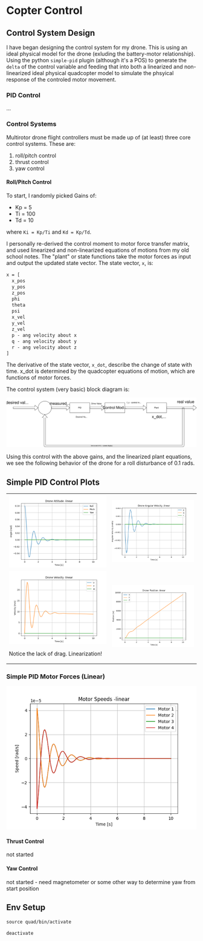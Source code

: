 # Copter Control

## Control System Design

I have began designing the control system for my drone. This is using an ideal physical model for the drone (exluding the battery-motor relationship). Using the python `simple-pid` plugin (although it's a POS) to generate the `delta` of the control variable and feeding that into both a linearized and non-linearized ideal physical quadcopter model to simulate the phsyical response of the controled motor movement. 

### PID Control

...

### Control Systems

Multirotor drone flight controllers must be made up of (at least) three core control systems. These are:

1. roll/pitch control
2. thrust control
3. yaw control

#### Roll/Pitch Control

To start, I randomly picked Gains of:

- Kp = 5
- Ti = 100
- Td = 10

where `Ki = Kp/Ti` and `Kd = Kp/Td`.

I personally re-derived the control moment to motor force transfer matrix, and used linearized and non-linearized equations of motions from my old school notes. The "plant" or state functions take the motor forces as input and output the updated state vector. The state vector, `x`, is:

```
x = [
  x_pos
  y_pos
  z_pos
  phi
  theta
  psi
  x_vel
  y_vel
  z_vel
  p - ang velocity about x
  q - ang velocity about y
  r - ang velocity about z
]
```

The derivative of the state vector, `x_dot`, describe the change of state with time. x_dot is determined by the quadcopter equations of motion, which are functions of motor forces. 

The control system (very basic) block diagram is:

![Control Block Diagram](./diagrams/pitchroll-current-control.svg)

Using this control with the above gains, and the linearized plant equations, we see the following behavior of the drone for a roll disturbance of 0.1 rads.

## Simple PID Control Plots

<table>
  <tr>
    <td>
      <img src="./plots/simple-pid-attitude-linear.png" alt="simple-pid-attitude-linear" width="400">
    </td>
    <td>
      <img src="./plots/simple-pid-angular-velocity-linear.png" alt="simple-pid-angular-velocity-linear" width="400">
    </td>
  </tr>
  <tr>
    <td>
      <img src="./plots/simple-pid-velocity-linear.png" alt="simple-pid-velocity-linear" width="400">
      <p>Notice the lack of drag. Linearization!</p>
    </td>
    <td>
      <img src="./plots/simple-pid-position-linear.png" alt="simple-pid-position-linear" width="400">
    </td>
  </tr>
</table>

### Simple PID Motor Forces (Linear)
<img src="./plots/simple-pid-motor-speeds-linear.png" alt="simple-pid-motor-forces-linear" width="800">



#### Thrust Control

not started

#### Yaw Control

not started - need magnetometer or some other way to determine yaw from start position

## Env Setup

```
source quad/bin/activate
```

```
deactivate
```